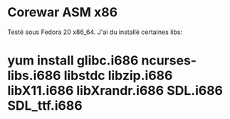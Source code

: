 Corewar ASM x86
=====

Testé sous Fedora 20 x86_64.
J'ai du installé certaines libs: 

# yum install glibc.i686 ncurses-libs.i686 libstdc libzip.i686 libX11.i686 libXrandr.i686 SDL.i686 SDL_ttf.i686

